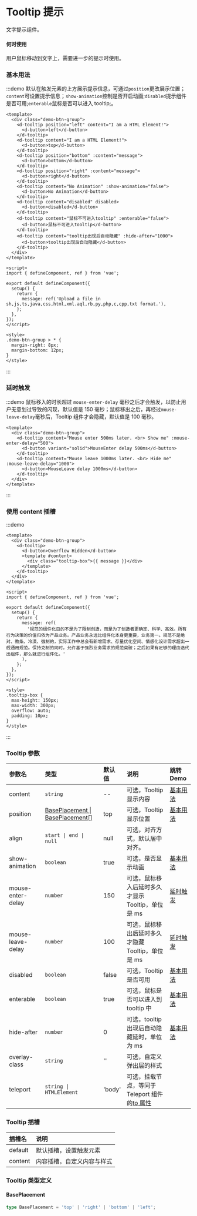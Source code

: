 # Tooltip 提示

文字提示组件。

#### 何时使用

用户鼠标移动到文字上，需要进一步的提示时使用。

### 基本用法

:::demo 默认在触发元素的上方展示提示信息，可通过`position`更改展示位置；`content`可设置提示信息；`show-animation`控制是否开启动画;`disabled`提示组件是否可用;`enterable`鼠标是否可以进入 tooltip;。

```vue
<template>
  <div class="demo-btn-group">
    <d-tooltip position="left" content="I am a HTML Element!">
      <d-button>left</d-button>
    </d-tooltip>
    <d-tooltip content="I am a HTML Element!">
      <d-button>top</d-button>
    </d-tooltip>
    <d-tooltip position="bottom" :content="message">
      <d-button>bottom</d-button>
    </d-tooltip>
    <d-tooltip position="right" :content="message">
      <d-button>right</d-button>
    </d-tooltip>
    <d-tooltip content="No Animation" :show-animation="false">
      <d-button>No Animation</d-button>
    </d-tooltip>
    <d-tooltip content="disabled" disabled>
      <d-button>disabled</d-button>
    </d-tooltip>
    <d-tooltip content="鼠标不可进入tooltip" :enterable="false">
      <d-button>鼠标不可进入tooltip</d-button>
    </d-tooltip>
    <d-tooltip content="tooltip出现后自动隐藏" :hide-after="1000">
      <d-button>tooltip出现后自动隐藏</d-button>
    </d-tooltip>
  </div>
</template>

<script>
import { defineComponent, ref } from 'vue';

export default defineComponent({
  setup() {
    return {
      message: ref('Upload a file in sh,js,ts,java,css,html,xml.aql,rb,py,php,c,cpp,txt format.'),
    };
  },
});
</script>

<style>
.demo-btn-group > * {
  margin-right: 8px;
  margin-bottom: 12px;
}
</style>
```

:::

### 延时触发

:::demo 鼠标移入的时长超过 `mouse-enter-delay` 毫秒之后才会触发，以防止用户无意划过导致的闪现，默认值是 150 毫秒；鼠标移出之后，再经过`mouse-leave-delay`毫秒后，Tooltip 组件才会隐藏，默认值是 100 毫秒。

```vue
<template>
  <div class="demo-btn-group">
    <d-tooltip content="Mouse enter 500ms later. <br> Show me" :mouse-enter-delay="500">
      <d-button variant="solid">MouseEnter delay 500ms</d-button>
    </d-tooltip>
    <d-tooltip content="Mouse leave 1000ms later. <br> Hide me" :mouse-leave-delay="1000">
      <d-button>MouseLeave delay 1000ms</d-button>
    </d-tooltip>
  </div>
</template>
```

:::

### 使用 content 插槽

:::demo

```vue
<template>
  <div class="demo-btn-group">
    <d-tooltip>
      <d-button>Overflow Hidden</d-button>
      <template #content>
        <div class="tooltip-box">{{ message }}</div>
      </template>
    </d-tooltip>
  </div>
</template>

<script>
import { defineComponent, ref } from 'vue';

export default defineComponent({
  setup() {
    return {
      message: ref(
        '规范的组件化目的不是为了限制创造，而是为了创造者更确定、科学、高效。所有行为决策的价值归依为产品业务。产品业务永远比组件化本身更重要，业务第一。规范不是绝对、教条、冷漠、强制的，实际工作中总会有新增需求、存量优化空间、情感化设计需求超出一般通用规范。保持克制的同时，允许基于强烈业务需求的规范突破；之后如果有足够的理由迭代出组件，那么就进行组件化。'
      ),
    };
  },
});
</script>

<style>
.tooltip-box {
  max-height: 150px;
  max-width: 300px;
  overflow: auto;
  padding: 10px;
}
</style>
```

:::

### Tooltip 参数

| 参数名            | 类型                                               | 默认值 | 说明                                                                                                              | 跳转 Demo             |
| :---------------- | :------------------------------------------------- | :----- | :---------------------------------------------------------------------------------------------------------------- | :-------------------- |
| content           | `string`                                           | --     | 可选，Tooltip 显示内容                                                                                            | [基本用法](#基本用法) |
| position          | [BasePlacement \| BasePlacement[]](#baseplacement) | top    | 可选，Tooltip 显示位置                                                                                            | [基本用法](#基本用法) |
| align             | `start \| end \| null`                             | null   | 可选，对齐方式，默认居中对齐。                                                                                    |                       |
| show-animation    | `boolean`                                          | true   | 可选，是否显示动画                                                                                                | [基本用法](#基本用法) |
| mouse-enter-delay | `number`                                           | 150    | 可选，鼠标移入后延时多久才显示 Tooltip，单位是 ms                                                                 | [延时触发](#延时触发) |
| mouse-leave-delay | `number`                                           | 100    | 可选，鼠标移出后延时多久才隐藏 Tooltip，单位是 ms                                                                 | [延时触发](#延时触发) |
| disabled          | `boolean`                                          | false  | 可选，Tooltip 是否可用                                                                                            | [基本用法](#基本用法) |
| enterable         | `boolean`                                          | true   | 可选，鼠标是否可以进入到 tooltip 中                                                                               | [基本用法](#基本用法) |
| hide-after        | `number`                                           | 0      | 可选，tooltip 出现后自动隐藏延时，单位为 ms                                                                       | [基本用法](#基本用法) |
| overlay-class     | `string`                                           | ''     | 可选，自定义弹出层的样式                                                                                          |                       |
| teleport          | `string \| HTMLElement`                            | 'body' | 可选，挂载节点，等同于 Teleport 组件的[to 属性](https://cn.vuejs.org/api/built-in-components.html#teleport) |

### Tooltip 插槽

| 插槽名  | 说明                       |
| :------ | :------------------------- |
| default | 默认插槽，设置触发元素     |
| content | 内容插槽，自定义内容与样式 |

### Tooltip 类型定义

#### BasePlacement

```ts
type BasePlacement = 'top' | 'right' | 'bottom' | 'left';
```
